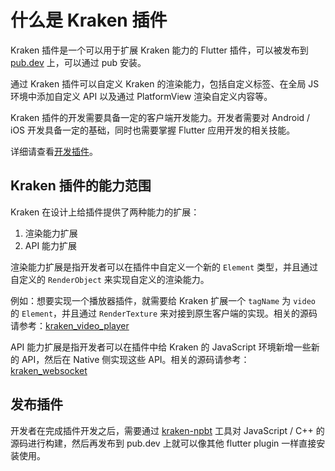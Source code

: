 # 什么是 Kraken 插件

Kraken 插件是一个可以用于扩展 Kraken 能力的 Flutter 插件，可以被发布到 [pub.dev](https://pub.dev/) 上，可以通过 pub 安装。

通过 Kraken 插件可以自定义 Kraken 的渲染能力，包括自定义标签、在全局 JS 环境中添加自定义 API 以及通过 PlatformView 渲染自定义内容等。

Kraken 插件的开发需要具备一定的客户端开发能力。开发者需要对 Android / iOS 开发具备一定的基础，同时也需要掌握 Flutter 应用开发的相关技能。

详细请查看[开发插件](/plugins/plugin/development)。

## Kraken 插件的能力范围

Kraken 在设计上给插件提供了两种能力的扩展：

1. 渲染能力扩展
2. API 能力扩展

渲染能力扩展是指开发者可以在插件中自定义一个新的 `Element` 类型，并且通过自定义的 `RenderObject` 来实现自定义的渲染能力。

例如：想要实现一个播放器插件，就需要给 Kraken 扩展一个 `tagName` 为 `video` 的 `Element`，并且通过 `RenderTexture` 来对接到原生客户端的实现。相关的源码请参考：[kraken_video_player](https://github.com/openkraken/plugins/tree/main/packages/kraken_video_player)

API 能力扩展是指开发者可以在插件中给 Kraken 的 JavaScript 环境新增一些新的 API，然后在 Native 侧实现这些 API。相关的源码请参考：[kraken_websocket](https://github.com/openkraken/plugins/tree/main/packages/kraken_websocket)

## 发布插件

开发者在完成插件开发之后，需要通过 [kraken-npbt](https://github.com/openkraken/native-plugin-build-tool) 工具对 JavaScript / C++ 的源码进行构建，然后再发布到 pub.dev 上就可以像其他 flutter plugin 一样直接安装使用。
